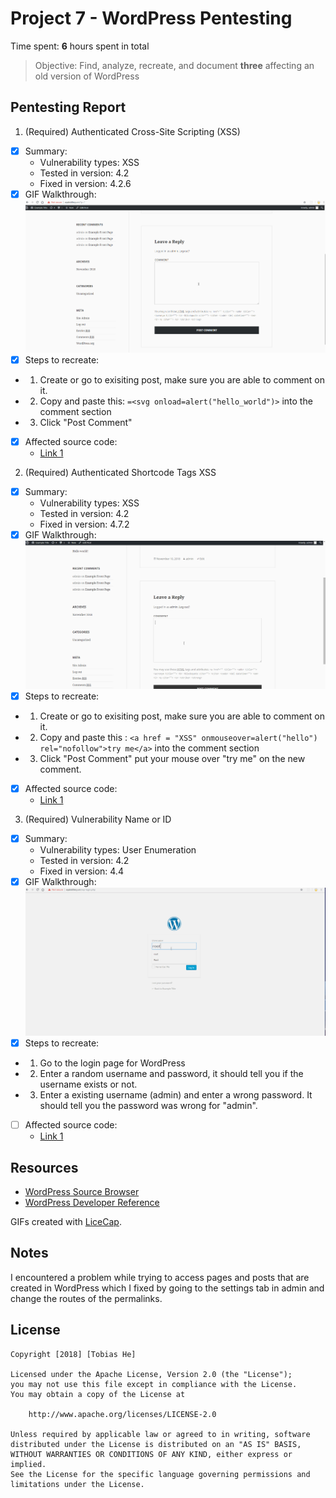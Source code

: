 # Project 7 - WordPress Pentesting

Time spent: **6** hours spent in total

> Objective: Find, analyze, recreate, and document **three** affecting an old version of WordPress

## Pentesting Report

1. (Required) Authenticated Cross-Site Scripting (XSS)
  - [x] Summary: 
    - Vulnerability types: XSS
    - Tested in version: 4.2
    - Fixed in version: 4.2.6
  - [x] GIF Walkthrough: ![](https://github.com/hetobias/Week7-WebSecurity/blob/master/authenticated%20cross-site%20scripting%20xss.gif)
  - [x] Steps to recreate: 
  - 1. Create or go to exisiting post, make sure you are able to comment on it.
  - 2. Copy and paste this: ```=<svg onload=alert("hello_world")>``` into the comment section
  - 3. Click "Post Comment"
  - [x] Affected source code:
    - [Link 1](https://github.com/WordPress/WordPress/commit/7ab65139c6838910426567849c7abed723932b87)
2. (Required) Authenticated Shortcode Tags XSS
  - [x] Summary: 
    - Vulnerability types: XSS
    - Tested in version: 4.2
    - Fixed in version: 4.7.2
  - [x] GIF Walkthrough: ![](https://github.com/hetobias/Week7-WebSecurity/blob/master/shortcode%20tag%20xss.gif)
  - [x] Steps to recreate: 
  - 1. Create or go to exisiting post, make sure you are able to comment on it.
  - 2. Copy and paste this : ```<a href = "XSS" onmouseover=alert("hello") rel="nofollow">try me</a>``` into the comment section
  - 3. Click "Post Comment" put your mouse over "try me" on the new comment.
  - [x] Affected source code:
    - [Link 1](https://github.com/WordPress/WordPress/commit/f72b21af23da6b6d54208e5c1d65ececdaa109c8)
3. (Required) Vulnerability Name or ID
  - [x] Summary: 
    - Vulnerability types: User Enumeration
    - Tested in version: 4.2
    - Fixed in version: 4.4
  - [x] GIF Walkthrough: ![](https://github.com/hetobias/Week7-WebSecurity/blob/master/user%20enumeration.gif)
  - [x] Steps to recreate: 
  - 1. Go to the login page for WordPress
  - 2. Enter a random username and password, it should tell you if the username exists or not.
  - 3. Enter a existing username (admin) and enter a wrong password. It should tell you the password was wrong for "admin".
  - [ ] Affected source code:
    - [Link 1](https://core.trac.wordpress.org/browser/tags/version/src/source_file.php)

## Resources

- [WordPress Source Browser](https://core.trac.wordpress.org/browser/)
- [WordPress Developer Reference](https://developer.wordpress.org/reference/)

GIFs created with [LiceCap](http://www.cockos.com/licecap/).

## Notes

I encountered a problem while trying to access pages and posts that are created in WordPress which I fixed by going to the settings tab in admin and change the routes of the permalinks. 

## License

    Copyright [2018] [Tobias He]

    Licensed under the Apache License, Version 2.0 (the "License");
    you may not use this file except in compliance with the License.
    You may obtain a copy of the License at

        http://www.apache.org/licenses/LICENSE-2.0

    Unless required by applicable law or agreed to in writing, software
    distributed under the License is distributed on an "AS IS" BASIS,
    WITHOUT WARRANTIES OR CONDITIONS OF ANY KIND, either express or implied.
    See the License for the specific language governing permissions and
    limitations under the License.
